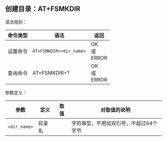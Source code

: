 ## 创建目录：AT+FSMKDIR

语法规则：

| 命令类型 | 语法                    | 返回              |
| -------- | ----------------------- | ----------------- |
| 设置命令 | `AT+FSMKDIR=<dir_name>` | OK<br>或<br>ERROR |
| 查询命令 | AT+FSMKDIR=?            | OK<br>或<br>ERROR |

 

参数定义：

| 参数         | 定义   | 取值 | 对取值的说明                           |
| ------------ | ------ | ---- | -------------------------------------- |
| `<dir_name>` | 目录名 |      | 字符串型，不用加双引号，不超过64个字节 |
